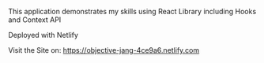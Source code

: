 This application demonstrates my skills using React Library including Hooks and Context API

Deployed with Netlify

Visit the Site on: https://objective-jang-4ce9a6.netlify.com

